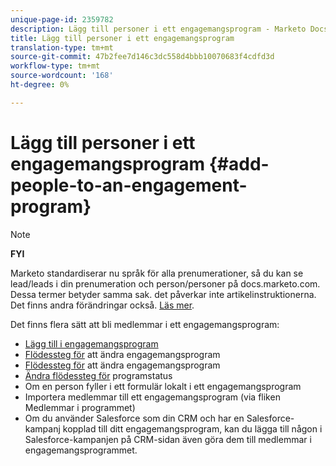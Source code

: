 ```yaml
---
unique-page-id: 2359782
description: Lägg till personer i ett engagemangsprogram - Marketo Docs - Produktdokumentation
title: Lägg till personer i ett engagemangsprogram
translation-type: tm+mt
source-git-commit: 47b2fee7d146c3dc558d4bbb10070683f4cdfd3d
workflow-type: tm+mt
source-wordcount: '168'
ht-degree: 0%

---
```



# Lägg till personer i ett engagemangsprogram {#add-people-to-an-engagement-program}

>[!NOTE]
>
>**FYI**
>
>Marketo standardiserar nu språk för alla prenumerationer, så du kan se lead/leads i din prenumeration och person/personer på docs.marketo.com. Dessa termer betyder samma sak. det påverkar inte artikelinstruktionerna. Det finns andra förändringar också. [Läs mer](http://docs.marketo.com/display/DOCS/Updates+to+Marketo+Terminology).

Det finns flera sätt att bli medlemmar i ett engagemangsprogram:

* [Lägg till i engagemangsprogram](../../../../product-docs/core-marketo-concepts/smart-campaigns/program-flow-actions/add-to-engagement-program.md)
* [Flödessteg för](../../../../product-docs/core-marketo-concepts/smart-campaigns/program-flow-actions/change-engagement-program-cadence.md) att ändra engagemangsprogram
* [Flödessteg för](../../../../product-docs/core-marketo-concepts/smart-campaigns/program-flow-actions/change-engagement-program-stream.md) att ändra engagemangsprogram
* [Ändra flödessteg för](../../../../product-docs/core-marketo-concepts/smart-campaigns/program-flow-actions/change-program-status.md) programstatus
* Om en person fyller i ett formulär lokalt i ett engagemangsprogram
* Importera medlemmar till ett engagemangsprogram (via fliken Medlemmar i programmet)
* Om du använder Salesforce som din CRM och har en Salesforce-kampanj kopplad till ditt engagemangsprogram, kan du lägga till någon i Salesforce-kampanjen på CRM-sidan även göra dem till medlemmar i engagemangsprogrammet.


